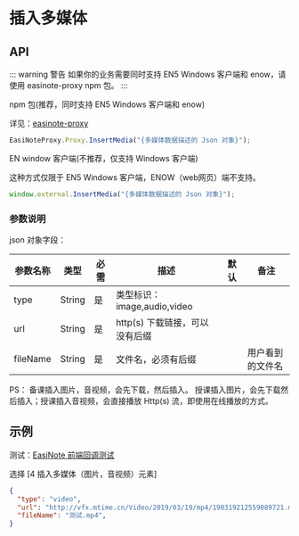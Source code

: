 # 插入多媒体

## API

::: warning 警告
如果你的业务需要同时支持 EN5 Windows 客户端和 enow，请使用 easinote-proxy npm 包。
:::

npm 包(推荐，同时支持 EN5 Windows 客户端和 enow)  

详见：[easinote-proxy](/apis/npm/easinote-proxy.html)

```js
EasiNoteProxy.Proxy.InsertMedia("{多媒体数据描述的 Json 对象}");
```

EN window 客户端(不推荐，仅支持 Windows 客户端)

这种方式仅限于 EN5 Windows 客户端，ENOW（web网页）端不支持。

```js
window.external.InsertMedia("{多媒体数据描述的 Json 对象}");
```

### 参数说明

json 对象字段：

| 参数名称 | 类型   | 必需 | 描述                          | 默认 | 备注             |
|----------|--------|-----|-----------------------------|------|------------------|
| type     | String | 是   | 类型标识：image,audio,video    |      |                  |
| url      | String | 是   | http(s) 下载链接，可以没有后缀 |      |                  |
| fileName | String | 是   | 文件名，必须有后缀             |      | 用户看到的文件名 |

PS：
备课插入图片，音视频，会先下载，然后插入。
授课插入图片，会先下载然后插入；授课插入音视频，会直接播放 Http(s) 流，即使用在线播放的方式。

## 示例

测试：[EasiNote 前端回调测试](https://easinote.github.io/EasiNote.ClientWebApi.Documentation/ )

选择 [4 插入多媒体（图片，音视频）元素]

```json
{
  "type": "video",
  "url": "http://vfx.mtime.cn/Video/2019/03/19/mp4/190319212559089721.mp4",
  "fileName": "测试.mp4",
}
```
